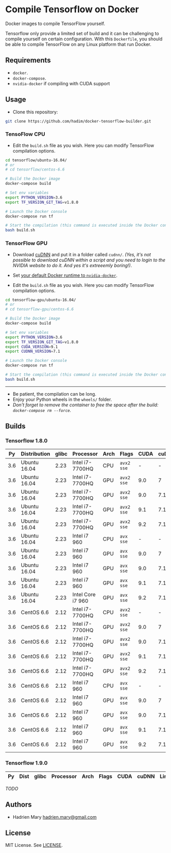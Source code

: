 # Compile Tensorflow on Docker

Docker images to compile TensorFlow yourself.

Tensorflow only provide a limited set of build and it can be challenging to compile yourself on certain configuration. With this `Dockerfile`, you should be able to compile TensorFlow on any Linux platform that run Docker.

## Requirements

- `docker`.
- `docker-compose`.
- `nvidia-docker` if compiling with CUDA support

## Usage

- Clone this repository:

```bash
git clone https://github.com/hadim/docker-tensorflow-builder.git
```

### TensoFlow CPU

- Edit the `build.sh` file as you wish. Here you can modify TensorFlow compilation options.

```bash
cd tensorflow/ubuntu-16.04/
# or
# cd tensorflow/centos-6.6

# Build the Docker image
docker-compose build

# Set env variables
export PYTHON_VERSION=3.6
export TF_VERSION_GIT_TAG=v1.8.0

# Launch the Docker console
docker-compose run tf

# Start the compilation (this command is executed inside the Docker container)
bash build.sh
```

### TensorFlow GPU

- Download [cuDNN](https://developer.nvidia.com/cudnn) and put it in a folder called `cudnn/`. *(Yes, it's not possible to download cuDNN within a script and you need to login to the NVIDIA website to do it. And yes it's extreeemly boring!)*.

- Set [your default Docker runtime to `nvidia-docker`](https://github.com/NVIDIA/nvidia-docker).

- Edit the `build.sh` file as you wish. Here you can modify TensorFlow compilation options.

```bash
cd tensorflow-gpu/ubuntu-16.04/
# or
# cd tensorflow-gpu/centos-6.6

# Build the Docker image
docker-compose build

# Set env variables
export PYTHON_VERSION=3.6
export TF_VERSION_GIT_TAG=v1.8.0
export CUDA_VERSION=9.1
export CUDNN_VERSION=7.1

# Launch the Docker console
docker-compose run tf

# Start the compilation (this command is executed inside the Docker container)
bash build.sh
```

---

- Be patient, the compilation can be long.
- Enjoy your Python wheels in the `wheels/` folder.
- *Don't forget to remove the container to free the space after the build: `docker-compose rm --force`.*

## Builds

### Tensorflow 1.8.0

| Py | Distribution | glibc | Processor | Arch | Flags | CUDA | cuDNN | Link |
| --- | --- | --- | --- | --- | --- | --- | --- | --- |
| 3.6 | Ubuntu 16.04 | 2.23 | Intel i7-7700HQ | CPU | `avx2 sse` | - | - | [Link](https://storage.googleapis.com/tensorflow-builds/boromir/ubuntu-16.04/cpu/tensorflow-1.8.0-cp36-cp36m-linux_x86_64.whl) |
| 3.6 | Ubuntu 16.04 | 2.23 | Intel i7-7700HQ | GPU | `avx2 sse` | 9.0 | 7 | [Link](https://storage.googleapis.com/tensorflow-builds/boromir/ubuntu-16.04/gpu-cuda-9.0-cudnn-7/tensorflow-1.8.0-cp36-cp36m-linux_x86_64.whl) |
| 3.6 | Ubuntu 16.04 | 2.23 | Intel i7-7700HQ | GPU | `avx2 sse` | 9.0 | 7.1 | [Link](https://storage.googleapis.com/tensorflow-builds/boromir/ubuntu-16.04/gpu-cuda-9.0-cudnn-7.1/tensorflow-1.8.0-cp36-cp36m-linux_x86_64.whl) |
| 3.6 | Ubuntu 16.04 | 2.23 | Intel i7-7700HQ | GPU | `avx2 sse` | 9.1 | 7.1 | [Link](https://storage.googleapis.com/tensorflow-builds/boromir/ubuntu-16.04/gpu-cuda-9.1-cudnn-7.1/tensorflow-1.8.0-cp36-cp36m-linux_x86_64.whl) |
| 3.6 | Ubuntu 16.04 | 2.23 | Intel i7-7700HQ | GPU | `avx2 sse` | 9.2 | 7.1 | [Link](https://storage.googleapis.com/tensorflow-builds/boromir/ubuntu-16.04/gpu-cuda-9.2-cudnn-7.1/tensorflow-1.8.0-cp36-cp36m-linux_x86_64.whl) |
| 3.6 | Ubuntu 16.04 | 2.23 | Intel i7 960 | CPU | `avx sse` | - | - | [Link](https://storage.googleapis.com/tensorflow-builds/nazgul/ubuntu-16.04/cpu/tensorflow-1.8.0-cp36-cp36m-linux_x86_64.whl) |
| 3.6 | Ubuntu 16.04 | 2.23 | Intel i7 960 | GPU | `avx sse` | 9.0 | 7 | [Link](https://storage.cloud.google.com/tensorflow-builds/nazgul/ubuntu-16.04/gpu-cuda-9.0-cudnn-7/tensorflow-1.8.0-cp36-cp36m-linux_x86_64.whl) |
| 3.6 | Ubuntu 16.04 | 2.23 | Intel i7 960 | GPU | `avx sse` | 9.0 | 7.1 | - |
| 3.6 | Ubuntu 16.04 | 2.23 | Intel i7 960 | GPU | `avx sse` | 9.1 | 7.1 | [Link](https://storage.googleapis.com/tensorflow-builds/nazgul/ubuntu-16.04/gpu-cuda-9.1-cudnn-7.1/tensorflow-1.8.0-cp36-cp36m-linux_x86_64.whl) |
| 3.6 | Ubuntu 16.04 | 2.23 | Intel Core i7 960 | GPU | `avx sse` | 9.2 | 7.1 | - |
| 3.6 | CentOS 6.6 | 2.12 | Intel i7-7700HQ | CPU | `avx2 sse` | - | - | [Link](https://storage.googleapis.com/tensorflow-builds/boromir/centos-6.6/cpu/tensorflow-1.8.0-cp36-cp36m-linux_x86_64.whl) |
| 3.6 | CentOS 6.6 | 2.12 | Intel i7-7700HQ | GPU | `avx2 sse` | 9.0 | 7 | - |
| 3.6 | CentOS 6.6 | 2.12 | Intel i7-7700HQ | GPU | `avx2 sse` | 9.0 | 7.1 | - |
| 3.6 | CentOS 6.6 | 2.12 | Intel i7-7700HQ | GPU | `avx2 sse` | 9.1 | 7.1 | - |
| 3.6 | CentOS 6.6 | 2.12 | Intel i7-7700HQ | GPU | `avx2 sse` | 9.2 | 7.1 | - |
| 3.6 | CentOS 6.6 | 2.12 | Intel i7 960 | CPU | `avx sse` | - | - | - |
| 3.6 | CentOS 6.6 | 2.12 | Intel i7 960 | GPU | `avx sse` | 9.0 | 7 | - |
| 3.6 | CentOS 6.6 | 2.12 | Intel i7 960 | GPU | `avx sse` | 9.0 | 7.1 | - |
| 3.6 | CentOS 6.6 | 2.12 | Intel i7 960 | GPU | `avx sse` | 9.1 | 7.1 | - |
| 3.6 | CentOS 6.6 | 2.12 | Intel i7 960 | GPU | `avx sse` | 9.2 | 7.1 | - |

### Tensorflow 1.9.0

| Py | Dist | glibc | Processor | Arch | Flags | CUDA | cuDNN | Link |
| --- | --- | --- | --- | --- | --- | --- | --- | --- |

*TODO*

## Authors

- Hadrien Mary <hadrien.mary@gmail.com>

## License

MIT License. See [LICENSE](LICENSE).